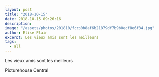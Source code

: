 ```yaml
---
layout: post
title: "2018-10-15"
date: 2018-10-15 09:26:16
description: 
image: "/assets/photos/201810/fccb0b8af6b21879df7b9b0ecf8e6f34.jpg"
author: Elise Plain
excerpt: Les vieux amis sont les meilleurs
tags: 
  - all
---
```


Les vieux amis sont les meilleurs
<p></p>
Picturehouse Central